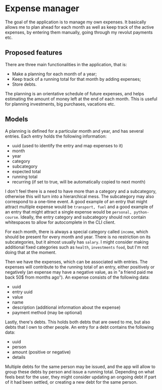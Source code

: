 # Expense manager

The goal of the application is to manage my own expenses. It basically allows me to plan ahead for each month as well as keep track of the active expenses, by entering them manually, going through my revolut payments etc.

Proposed features
-----------------

There are three main functionalities in the application, that is:

- Make a planning for each month of a year;
- Keep track of a running total for that month by adding expenses;
- Store debts.

The planning is an orientative schedule of future expenses, and helps estimating the amount of money left at the end of each month. This is useful for planning investments, big purchases, vacations etc.

Models
------

A planning is defined for a particular month and year, and has several entries. Each entry holds the following information:

- uuid (used to identify the entry and map expenses to it)
- month
- year
- category
- subcategory
- expected total
- running total
- recurring (if set to true, will be automatically copied to next month)

I don't feel there is a need to have more than a category and a subcategory, otherwise this will turn into a hierarchical mess. The subcategory may also correspond to a one-time event. A good example of an entry that might attract multiple expense would be `transport, fuel` and a good example of an entry that might attract a single expense would be `personal, python-course`. Ideally, the entry category and subcategory should not contain whitespaces to allow for autocomplete in the CLI client.

For each month, there is always a special category called `income`, which should be present for every month and year. There is no restriction on its subcategories, but it almost usually has `salary`. I might consider making additional fixed categories such as `health`, `investments` `food`, but I'm not doing that at the moment.
 
Then we have the expenses, which can be associated with entries. The expenses will contribute to the running total of an entry, either positively or negatively (an expense may have a negative value, as in "a friend paid me back 50$ from months ago"). An expense consists of the following data:

- uuid
- entry uuid
- value
- name
- description (additional information about the expense)
- payment method (may be optional)

Lastly, there's debts. This holds both debts that are owed to me, but also debts that I own to other people. An entry for a debt contains the following data:

- uuid
- person
- amount (positive or negative)
- details

Multiple debts for the same person may be issued, and the app will allow to group these debts by person and issue a running total. Depending on what feels best for the user, they might consider updating an ongoing debt if part of it had been settled, or creating a new debt for the same person.